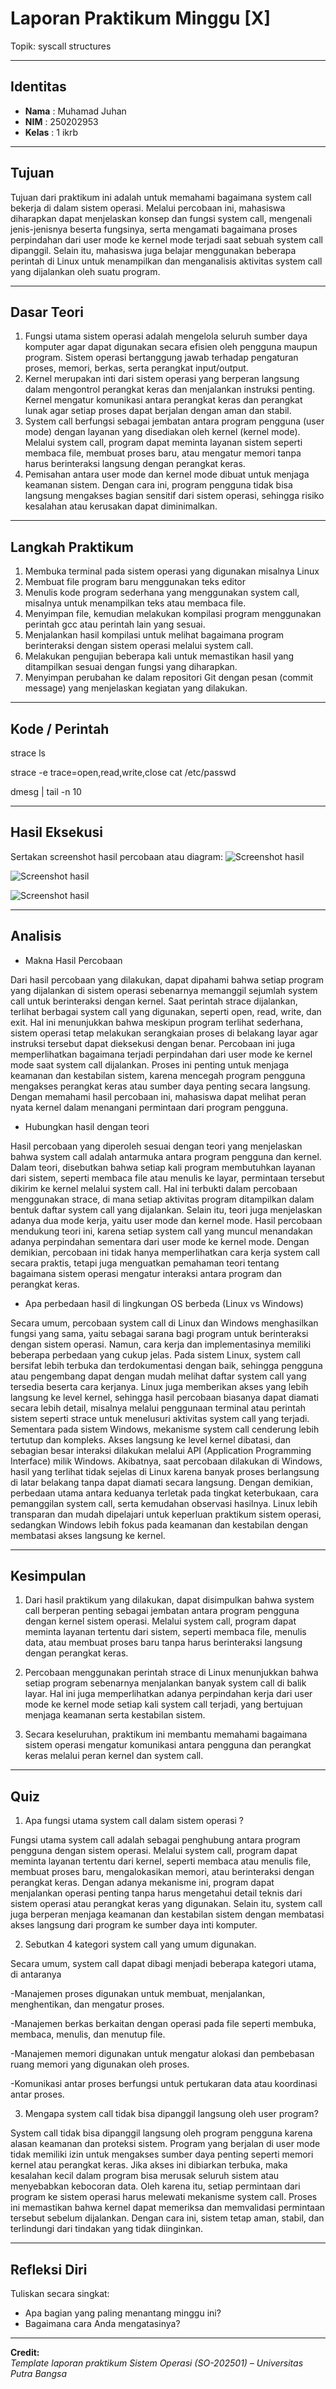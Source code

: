 
# Laporan Praktikum Minggu [X]
Topik: syscall structures

---

## Identitas
- **Nama**  : Muhamad Juhan
- **NIM**   : 250202953
- **Kelas** : 1 ikrb

---

## Tujuan
Tujuan dari praktikum ini adalah untuk memahami bagaimana system call bekerja di dalam sistem operasi. Melalui percobaan ini, mahasiswa diharapkan dapat menjelaskan konsep dan fungsi system call, mengenali jenis-jenisnya beserta fungsinya, serta mengamati bagaimana proses perpindahan dari user mode ke kernel mode terjadi saat sebuah system call dipanggil. Selain itu, mahasiswa juga belajar menggunakan beberapa perintah di Linux untuk menampilkan dan menganalisis aktivitas system call yang dijalankan oleh suatu program.

---

## Dasar Teori
1. Fungsi utama sistem operasi adalah mengelola seluruh sumber daya komputer agar dapat digunakan secara efisien oleh pengguna maupun program. Sistem operasi bertanggung jawab terhadap pengaturan proses, memori, berkas, serta perangkat input/output.
2. Kernel merupakan inti dari sistem operasi yang berperan langsung dalam mengontrol perangkat keras dan menjalankan instruksi penting. Kernel mengatur komunikasi antara perangkat keras dan perangkat lunak agar setiap proses dapat berjalan dengan aman dan stabil.
3. System call berfungsi sebagai jembatan antara program pengguna (user mode) dengan layanan yang disediakan oleh kernel (kernel mode). Melalui system call, program dapat meminta layanan sistem seperti membaca file, membuat proses baru, atau mengatur memori tanpa harus berinteraksi langsung dengan perangkat keras.
4. Pemisahan antara user mode dan kernel mode dibuat untuk menjaga keamanan sistem. Dengan cara ini, program pengguna tidak bisa langsung mengakses bagian sensitif dari sistem operasi, sehingga risiko kesalahan atau kerusakan dapat diminimalkan.


---

## Langkah Praktikum
1. Membuka terminal pada sistem operasi yang digunakan misalnya Linux
2. Membuat file program baru menggunakan teks editor
3. Menulis kode program sederhana yang menggunakan system call, misalnya untuk menampilkan teks atau membaca file.
4. Menyimpan file, kemudian melakukan kompilasi program menggunakan perintah gcc atau perintah lain yang sesuai.
5. Menjalankan hasil kompilasi untuk melihat bagaimana program berinteraksi dengan sistem operasi melalui system call.
6. Melakukan pengujian beberapa kali untuk memastikan hasil yang ditampilkan sesuai dengan fungsi yang diharapkan.
7. Menyimpan perubahan ke dalam repositori Git dengan pesan (commit message) yang menjelaskan kegiatan yang dilakukan.


---

## Kode / Perintah
strace ls

strace -e trace=open,read,write,close cat /etc/passwd

dmesg | tail -n 10

---

## Hasil Eksekusi
Sertakan screenshot hasil percobaan atau diagram:
![Screenshot hasil](screenshots/strace.png)

![Screenshot hasil](screenshots/syscall_is.png)

![Screenshot hasil](screenshots/dmesg.png)

---

## Analisis
- Makna Hasil Percobaan

Dari hasil percobaan yang dilakukan, dapat dipahami bahwa setiap program yang dijalankan di sistem operasi sebenarnya memanggil sejumlah system call untuk berinteraksi dengan kernel. Saat perintah strace dijalankan, terlihat berbagai system call yang digunakan, seperti open, read, write, dan exit. Hal ini menunjukkan bahwa meskipun program terlihat sederhana, sistem operasi tetap melakukan serangkaian proses di belakang layar agar instruksi tersebut dapat dieksekusi dengan benar. Percobaan ini juga memperlihatkan bagaimana terjadi perpindahan dari user mode ke kernel mode saat system call dijalankan. Proses ini penting untuk menjaga keamanan dan kestabilan sistem, karena mencegah program pengguna mengakses perangkat keras atau sumber daya penting secara langsung. Dengan memahami hasil percobaan ini, mahasiswa dapat melihat peran nyata kernel dalam menangani permintaan dari program pengguna.

- Hubungkan hasil dengan teori

Hasil percobaan yang diperoleh sesuai dengan teori yang menjelaskan bahwa system call adalah antarmuka antara program pengguna dan kernel. Dalam teori, disebutkan bahwa setiap kali program membutuhkan layanan dari sistem, seperti membaca file atau menulis ke layar, permintaan tersebut dikirim ke kernel melalui system call. Hal ini terbukti dalam percobaan menggunakan strace, di mana setiap aktivitas program ditampilkan dalam bentuk daftar system call yang dijalankan. Selain itu, teori juga menjelaskan adanya dua mode kerja, yaitu user mode dan kernel mode. Hasil percobaan mendukung teori ini, karena setiap system call yang muncul menandakan adanya perpindahan sementara dari user mode ke kernel mode. Dengan demikian, percobaan ini tidak hanya memperlihatkan cara kerja system call secara praktis, tetapi juga menguatkan pemahaman teori tentang bagaimana sistem operasi mengatur interaksi antara program dan perangkat keras.


- Apa perbedaan hasil di lingkungan OS berbeda (Linux vs Windows)

Secara umum, percobaan system call di Linux dan Windows menghasilkan fungsi yang sama, yaitu sebagai sarana bagi program untuk berinteraksi dengan sistem operasi. Namun, cara kerja dan implementasinya memiliki beberapa perbedaan yang cukup jelas. 
Pada sistem Linux, system call bersifat lebih terbuka dan terdokumentasi dengan baik, sehingga pengguna atau pengembang dapat dengan mudah melihat daftar system call yang tersedia beserta cara kerjanya. Linux juga memberikan akses yang lebih langsung ke level kernel, sehingga hasil percobaan biasanya dapat diamati secara lebih detail, misalnya melalui penggunaan terminal atau perintah sistem seperti strace untuk menelusuri aktivitas system call yang terjadi. Sementara pada sistem Windows, mekanisme system call cenderung lebih tertutup dan kompleks. Akses langsung ke level kernel dibatasi, dan sebagian besar interaksi dilakukan melalui API (Application Programming Interface) milik Windows. Akibatnya, saat percobaan dilakukan di Windows, hasil yang terlihat tidak sejelas di Linux karena banyak proses berlangsung di latar belakang tanpa dapat diamati secara langsung.
Dengan demikian, perbedaan utama antara keduanya terletak pada tingkat keterbukaan, cara pemanggilan system call, serta kemudahan observasi hasilnya. Linux lebih transparan dan mudah dipelajari untuk keperluan praktikum sistem operasi, sedangkan Windows lebih fokus pada keamanan dan kestabilan dengan membatasi akses langsung ke kernel.


---

## Kesimpulan

1. Dari hasil praktikum yang dilakukan, dapat disimpulkan bahwa system call berperan penting sebagai jembatan antara program pengguna dengan kernel sistem operasi. Melalui system call, program dapat meminta layanan tertentu dari sistem, seperti membaca file, menulis data, atau membuat proses baru tanpa harus berinteraksi langsung dengan perangkat keras.

2. Percobaan menggunakan perintah strace di Linux menunjukkan bahwa setiap program sebenarnya menjalankan banyak system call di balik layar. Hal ini juga memperlihatkan adanya perpindahan kerja dari user mode ke kernel mode setiap kali system call terjadi, yang bertujuan menjaga keamanan serta kestabilan sistem.

3. Secara keseluruhan, praktikum ini membantu memahami bagaimana sistem operasi mengatur komunikasi antara pengguna dan perangkat keras melalui peran kernel dan system call.

---

## Quiz
1. Apa fungsi utama system call dalam sistem operasi ?

Fungsi utama system call adalah sebagai penghubung antara program pengguna dengan sistem operasi. Melalui system call, program dapat meminta layanan tertentu dari kernel, seperti membaca atau menulis file, membuat proses baru, mengalokasikan memori, atau berinteraksi dengan perangkat keras. Dengan adanya mekanisme ini, program dapat menjalankan operasi penting tanpa harus mengetahui detail teknis dari sistem operasi atau perangkat keras yang digunakan. Selain itu, system call juga berperan menjaga keamanan dan kestabilan sistem dengan membatasi akses langsung dari program ke sumber daya inti komputer.

2. Sebutkan 4 kategori system call yang umum digunakan.

Secara umum, system call dapat dibagi menjadi beberapa kategori utama, di antaranya

-Manajemen proses 
digunakan untuk membuat, menjalankan, menghentikan, dan mengatur proses.

-Manajemen berkas
berkaitan dengan operasi pada file seperti membuka, membaca, menulis, dan menutup file.


-Manajemen memori
 digunakan untuk mengatur alokasi dan pembebasan ruang memori yang digunakan oleh proses.
 
-Komunikasi antar proses
 berfungsi untuk pertukaran data atau koordinasi antar proses.

3. Mengapa system call tidak bisa dipanggil langsung oleh user program?

System call tidak bisa dipanggil langsung oleh program pengguna karena alasan keamanan dan proteksi sistem. Program yang berjalan di user mode tidak memiliki izin untuk mengakses sumber daya penting seperti memori kernel atau perangkat keras. Jika akses ini dibiarkan terbuka, maka kesalahan kecil dalam program bisa merusak seluruh sistem atau menyebabkan kebocoran data. Oleh karena itu, setiap permintaan dari program ke sistem operasi harus melewati mekanisme system call. Proses ini memastikan bahwa kernel dapat memeriksa dan memvalidasi permintaan tersebut sebelum dijalankan. Dengan cara ini, sistem tetap aman, stabil, dan terlindungi dari tindakan yang tidak diinginkan.

---

## Refleksi Diri
Tuliskan secara singkat:
- Apa bagian yang paling menantang minggu ini?  
- Bagaimana cara Anda mengatasinya?  

---

**Credit:**  
_Template laporan praktikum Sistem Operasi (SO-202501) – Universitas Putra Bangsa_
